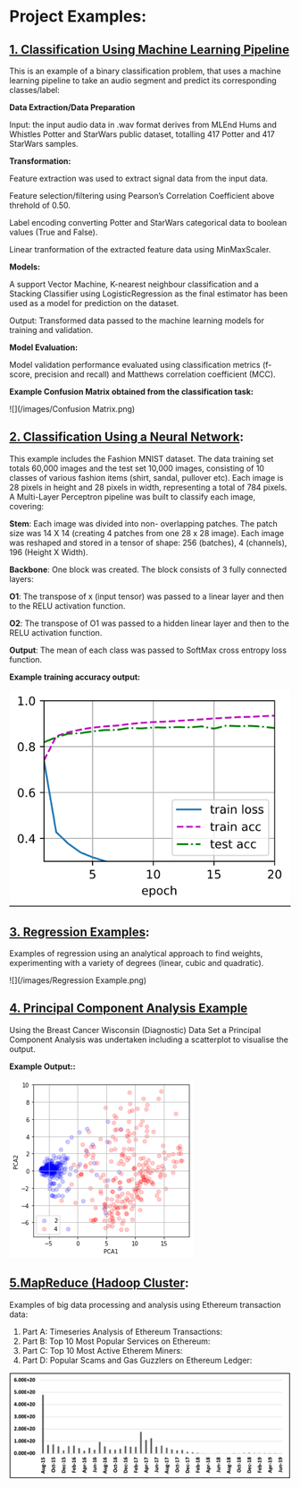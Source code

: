 # Project Examples:

## [1. Classification Using Machine Learning Pipeline](https://github.com/DavidJCullen/ML-Pipeline-for-Classification/blob/main/Hums_and_Whistles_ML_Pipeline_(Binary_Class)_MileEnd_Dataset_.ipynb)

This is an example of a binary classification problem, that uses a machine learning pipeline to take an audio segment and predict its corresponding classes/label:


**Data Extraction/Data Preparation**

Input: the input audio data in .wav format derives from MLEnd Hums and Whistles Potter and StarWars public dataset, totalling 417 Potter and 417 StarWars samples.

**Transformation:**

Feature extraction was used to extract signal data from the input data.

Feature selection/filtering using Pearson’s Correlation Coefficient above threhold of 0.50.

Label encoding converting Potter and StarWars categorical data to boolean values (True and False).

Linear tranformation of the extracted feature data using MinMaxScaler.

**Models:**

A support Vector Machine, K-nearest neighbour classification and a Stacking Classifier using LogisticRegression as the final estimator has been used as a model for prediction on the dataset.

Output: Transformed data passed to the machine learning models for training and validation.

**Model Evaluation:**

Model validation performance evaluated using classification metrics (f-score, precision and recall) and Matthews correlation coefficient (MCC).


  **Example Confusion Matrix obtained from the classification task:**

![](/images/Confusion Matrix.png)

## [2. Classification Using a Neural Network](https://github.com/DavidJCullen/MLP-Classificatiion-MNIST-Fashion-Dataset/blob/main/MLP%20Classification%20.ipynb):

This example includes the Fashion MNIST dataset. The data training set totals 60,000 images and the test set 10,000 images, consisting of 10 classes of various fashion items (shirt, sandal, pullover etc). Each image is 28 pixels in height and 28 pixels in width, representing a total of 784 pixels. A Multi-Layer Perceptron pipeline was built to classify each image, covering:

**Stem**: Each image was divided into non- overlapping patches. The patch size was 14 X 14 (creating 4 patches from one 28 x 28 image). Each image was reshaped and stored in a tensor of shape: 256 (batches), 4 (channels), 196 (Height X Width).

**Backbone**: One block was created. The block consists of 3 fully connected layers:

 **O1**: The transpose of x (input tensor) was passed to a linear layer and then to the RELU activation function.
 
 **O2**: The transpose of O1 was passed to a hidden linear layer and then to the RELU activation function.

 **Output**: The mean of each class was passed to SoftMax cross entropy loss function. 
 
 
  **Example training accuracy output:**
  
 ![](/images/MLP.png)


## [3. Regression Examples](https://github.com/DavidJCullen/Regression-/blob/main/Regression.ipynb):

Examples of regression using an analytical approach to find weights, experimenting with a variety of degrees (linear, cubic and quadratic).

![](/images/Regression Example.png)


## [4. Principal Component Analysis Example](https://github.com/DavidJCullen/PCA-Example/blob/main/Principle%20Component%20Analysis%20Example%20Using%20Wisconsin%20Breast%20Cancer%20Data.ipynb)

Using the  Breast Cancer Wisconsin (Diagnostic) Data Set a Principal Component Analysis was undertaken including a scatterplot to visualise the output.


  **Example Output::**

![](/images/PCA.png)

## [5.MapReduce (Hadoop Cluster](https://github.com/DavidJCullen/MapReduce-Example):

Examples of big data processing and analysis using Ethereum transaction data:

   1. Part A: Timeseries Analysis of Ethereum Transactions:
   2. Part B: Top 10 Most Popular Services on Ethereum:
   3. Part C: Top 10 Most Active Etherem Miners:
   4. Part D:  Popular Scams and Gas Guzzlers on Ethereum Ledger:
   
![](/images/Ether.png)





